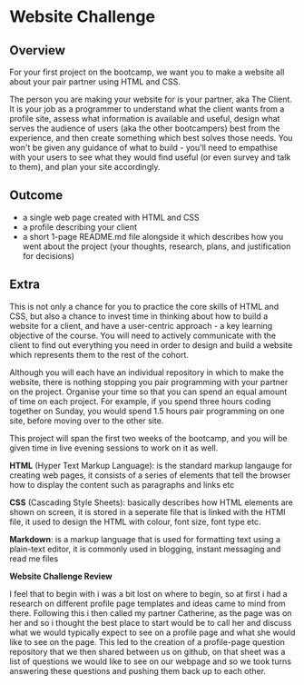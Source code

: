 # Website Challenge

## Overview

For your first project on the bootcamp, we want you to make a website all about your pair partner using HTML and CSS.

The person you are making your website for is your partner, aka The Client. It is your job as a programmer to understand what the client wants from a profile site, assess what information is available and useful, design what serves the audience of users (aka the other bootcampers) best from the experience, and then create something which best solves those needs. You won't be given any guidance of what to build - you'll need to empathise with your users to see what they would find useful (or even survey and talk to them), and plan your site accordingly.

## Outcome

- a single web page created with HTML and CSS
- a profile describing your client
- a short 1-page README.md file alongside it which describes how you went about the project (your thoughts, research, plans, and justification for decisions)

## Extra

This is not only a chance for you to practice the core skills of HTML and CSS, but also a chance to invest time in thinking about how to build a website for a client, and have a user-centric approach - a key learning objective of the course. You will need to actively communicate with the client to find out everything you need in order to design and build a website which represents them to the rest of the cohort.

Although you will each have an individual repository in which to make the website, there is nothing stopping you pair programming with your partner on the project. Organise your time so that you can spend an equal amount of time on each project. For example, if you spend three hours coding together on Sunday, you would spend 1.5 hours pair programming on one site, before moving over to the other site.

This project will span the first two weeks of the bootcamp, and you will be given time in live evening sessions to work on it as well.

**HTML** (Hyper Text Markup Language):   is the standard markup langauge for creating web pages, it consists of a series of elements that tell the browser how to display the content such as paragraphs and links etc

**CSS** (Cascading Style Sheets):  basically describes how HTML elements are shown on screen, it is stored in a seperate file that is linked with the HTMl file, it used to design the HTML with colour, font size, font type etc.

**Markdown**:                            is a markup language that   is used for formatting text using a plain-text editor, it is commonly used in blogging, instant messaging and read me files

**Website Challenge Review**

I feel that to begin with i was a bit lost on where to begin, so at first i had a research on different profile page templates and ideas came to mind from there.
Following this i then called my partner Catherine, as the page was on her and so i thought the best place to start would be to call her and discuss what we would typically expect to see on a profile page and what she would like to see on the page.
This led to the creation of a profile-page question repository that we then shared between us on github, on that sheet was a list of questions we would like to see on our webpage and so we took turns answering these questions and pushing them back up to each other.